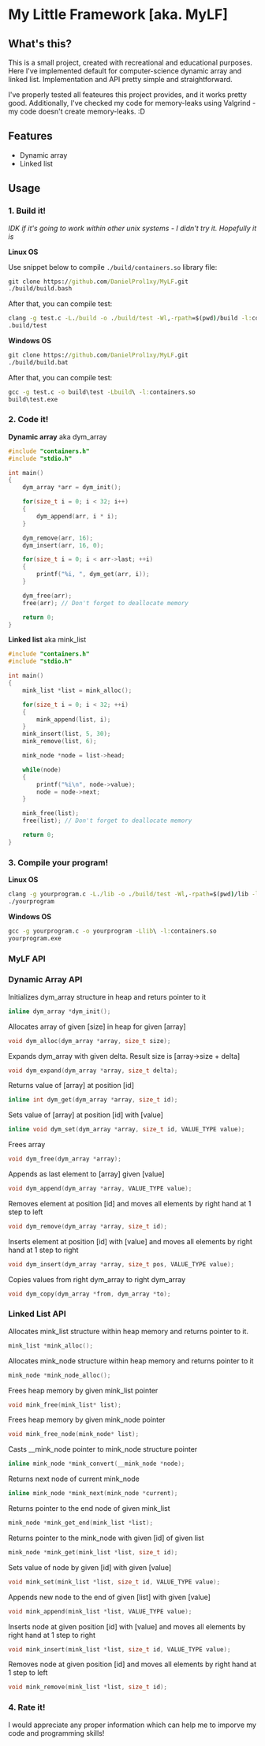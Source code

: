 # **My Little Framework** [aka. MyLF]
## What's this?
This is a small project, created with recreational and educational purposes. Here I've implemented default for computer-science dynamic array and linked list. Implementation and API pretty simple and straightforward. 

I've properly tested all feateures this project provides, and it works pretty good. Additionally, I've checked my code for memory-leaks using Valgrind - my code doesn't create memory-leaks. :D

## Features
- Dynamic array
- Linked list

## Usage
### 1. Build it!
*IDK if it's going to work within other unix systems - I didn't try it. Hopefully it is*

**Linux OS** 

Use snippet below to compile ```./build/containers.so``` library file:
```cmd
git clone https://github.com/DanielProl1xy/MyLF.git
./build/build.bash
```
After that, you can compile test:
```cmd
clang -g test.c -L./build -o ./build/test -Wl,-rpath=$(pwd)/build -l:containers.so
.build/test
```
**Windows OS**
```cmd
git clone https://github.com/DanielProl1xy/MyLF.git
./build/build.bat
```
After that, you can compile test:
```cmd
gcc -g test.c -o build\test -Lbuild\ -l:containers.so
build\test.exe
```

### 2. Code it!

**Dynamic array** aka dym_array

```C++
#include "containers.h"
#include "stdio.h"

int main()
{
    dym_array *arr = dym_init();

    for(size_t i = 0; i < 32; i++)
    {
        dym_append(arr, i * i);
    }

    dym_remove(arr, 16);
    dym_insert(arr, 16, 0);

    for(size_t i = 0; i < arr->last; ++i)
    {
        printf("%i, ", dym_get(arr, i));
    }

    dym_free(arr);
    free(arr); // Don't forget to deallocate memory

    return 0;
}
```

**Linked list** aka mink_list
```C++ 
#include "containers.h"
#include "stdio.h"

int main()
{
    mink_list *list = mink_alloc();

    for(size_t i = 0; i < 32; ++i)
    {
        mink_append(list, i);
    }
    mink_insert(list, 5, 30);
    mink_remove(list, 6);

    mink_node *node = list->head;

    while(node)
    {
        printf("%i\n", node->value);
        node = node->next;
    }

    mink_free(list);
    free(list); // Don't forget to deallocate memory

    return 0;
}
```

### 3. Compile your program!
**Linux OS** 
```cmd
clang -g yourprogram.c -L./lib -o ./build/test -Wl,-rpath=$(pwd)/lib -l:containers.so
./yourprogram
```
**Windows OS**
```cmd
gcc -g yourprogram.c -o yourprogram -Llib\ -l:containers.so
yourprogram.exe
```
### **MyLF API**
### Dynamic Array API

Initializes dym_array structure in heap and returs pointer to it
```C
inline dym_array *dym_init();
```
Allocates array of given [size] in heap for given [array]
```C
void dym_alloc(dym_array *array, size_t size);
```
Expands dym_array with given delta. Result size is [array->size + delta]
```C
void dym_expand(dym_array *array, size_t delta);
```
Returns value of [array] at position [id]
```C
inline int dym_get(dym_array *array, size_t id);
```
Sets value of [array] at position [id] with [value]
```C
inline void dym_set(dym_array *array, size_t id, VALUE_TYPE value);
```
Frees array
```C
void dym_free(dym_array *array);
```
Appends as last element to [array] given [value]
```C
void dym_append(dym_array *array, VALUE_TYPE value);
```
Removes element at position [id] and moves all elements by right hand at 1 step to left
```C
void dym_remove(dym_array *array, size_t id);
```
Inserts element at position [id] with [value] and moves all elements by right hand at 1 step to right
```C
void dym_insert(dym_array *array, size_t pos, VALUE_TYPE value);
```
Copies values from right dym_array to right dym_array
```C
void dym_copy(dym_array *from, dym_array *to);
```

### Linked List API

Allocates mink_list structure within heap memory and returns pointer to it.
```C
mink_list *mink_alloc();
```
Allocates mink_node structure within heap memory and returns pointer to it
```C
mink_node *mink_node_alloc();
```
 Frees heap memory by given mink_list pointer
```C
void mink_free(mink_list* list);
```
 Frees heap memory by given mink_node pointer
```C
void mink_free_node(mink_node* list);
```
 Casts __mink_node pointer to mink_node structure pointer
```C
inline mink_node *mink_convert(__mink_node *node);
```
 Returns next node of current mink_node
```C
inline mink_node *mink_next(mink_node *current);
```
 Returns pointer to the  end node of given mink_list 
```C
mink_node *mink_get_end(mink_list *list);
```
Returns pointer to the mink_node with given [id] of given list
```C
mink_node *mink_get(mink_list *list, size_t id);
```
Sets value of node by given [id] with given [value]
```C
void mink_set(mink_list *list, size_t id, VALUE_TYPE value);
```
Appends new node to the end of given [list] with given [value]
```C
void mink_append(mink_list *list, VALUE_TYPE value);
```
 Inserts node at given position [id] with [value] and moves all elements by right hand at 1 step to right
```C
void mink_insert(mink_list *list, size_t id, VALUE_TYPE value);
```
 Removes node at given position [id] and moves all elements by right hand at 1 step to left
```C
void mink_remove(mink_list *list, size_t id);
```

### 4. Rate it!

I would appreciate any proper information which can help me to imporve my code and programming skills! 